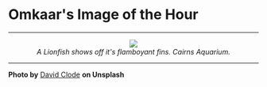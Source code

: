 # Omkaar's Image of the Hour

---

<div align="center">

<a href="https://unsplash.com/photos/a-lionfish-floats-against-a-black-background-zOBl2GTdMmc">
  <img src="https://images.unsplash.com/photo-1748423510843-1a7aeb5ff1c7?crop=entropy&cs=tinysrgb&fit=max&fm=jpg&ixid=M3w3NjA2Nzh8MHwxfHJhbmRvbXx8fHx8fHx8fDE3NDk4NzcyMDB8&ixlib=rb-4.1.0&q=80&w=1080" style="max-width:100%; height:auto;">
</a>

<br>
<i>A Lionfish shows off it's flamboyant fins. Cairns Aquarium.</i>

</div>

---

**Photo by** [David Clode](https://unsplash.com/@davidclode) **on Unsplash**

